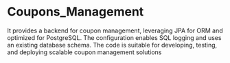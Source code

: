 # Coupons_Management
It provides a backend for coupon management, leveraging JPA for ORM and optimized for PostgreSQL. The configuration enables SQL logging and uses an existing database schema. The code is suitable for developing, testing, and deploying scalable coupon management solutions
